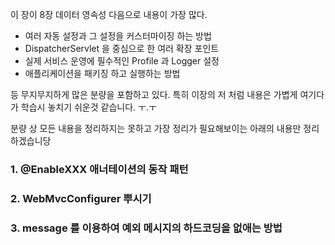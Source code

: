 이 장이 8장 데이터 영속성 다음으로 내용이 가장 많다.

- 여러 자동 설정과 그 설정을 커스터마이징 하는 방법
- DispatcherServlet 을 중심으로 한 여러 확장 포인트
- 실제 서비스 운영에 필수적인 Profile 과 Logger 설정 
- 애플리케이션을 패키징 하고 실행하는 방법

등 무지무지하게 많은 분량을 포함하고 있다.
특히 이장의 저 처럼 내용은 가볍게 여기다가 학습시 놓치기 쉬운것 같습니다. ㅜ.ㅜ

분량 상 모든 내용을 정리하지는 못하고 가장 정리가 필요해보이는 아래의 내용만 정리하겠습니당

### 1.  @EnableXXX 애너테이션의 동작 패턴
### 2. WebMvcConfigurer 뿌시기
### 3. message 를 이용하여 예외 메시지의 하드코딩을 없애는 방법
